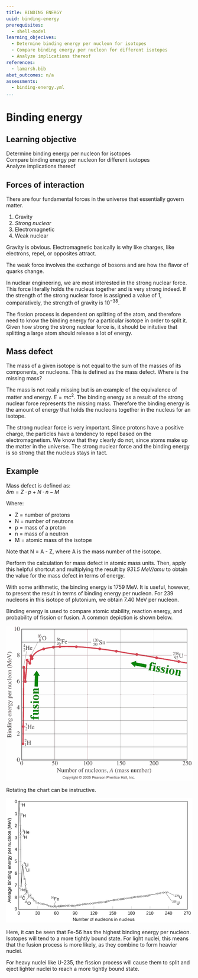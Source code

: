```yaml
---
title: BINDING ENERGY
uuid: binding-energy
prerequisites:
  - shell-model 
learning_objecives:
  - Determine binding energy per nucleon for isotopes
  - Compare binding energy per nucleon for different isotopes
  - Analyze implications thereof
references:
  - lamarsh.bib
abet_outcomes: n/a
assessments:
  - binding-energy.yml
...
```

# Binding energy
## Learning objective
Determine binding energy per nucleon for isotopes  
Compare binding energy per nucleon for different isotopes  
Analyze implications thereof

## Forces of interaction
There are four fundamental forces in the universe that essentially govern matter. 

1. Gravity
2. *Strong nuclear*
3. Electromagnetic
4. Weak nuclear

Gravity is obvious. Electromagnetic basically is why like charges, like electrons, repel, or opposites attract. 

The weak force involves the exchange of bosons and are how the flavor of quarks change. 

In nuclear engineering, we are most interested in the strong nuclear force. This force literally holds the nucleus together and is very strong indeed. If the strength of the strong nuclear force is assigned a value of 1, comparatively, the strength of gravity is $10^{-38}$.

The fission process is dependent on splitting of the atom, and therefore need to know the binding energy for a particular isotope in order to split it. Given how strong the strong nuclear force is, it should be initutive that splitting a large atom should release a lot of energy. 

## Mass defect
The mass of a given isotope is not equal to the sum of the masses of its components, or nucleons. This is defined as the mass defect. Where is the missing mass?

The mass is not really missing but is an example of the equivalence of matter and energy. $E=mc^2$. The binding energy as a result of the strong nuclear force represents the missing mass. Therefore the binding energy is the amount of energy that holds the nucleons together in the nucleus for an isotope. 

The strong nuclear force is very important. Since protons have a positive charge, the particles have a tendency to repel based on the electromagnetism. We know that they clearly do not, since atoms make up the matter in the universe. The strong nuclear force and the binding energy is so strong that the nucleus stays in tact.

## Example
Mass defect is defined as:  
$\delta m = Z \cdot p+N \cdot n-M$

Where:  
* Z = number of protons
* N = number of neutrons
* p = mass of a proton
* n = mass of a neutron
* M = atomic mass of the isotope

Note that N = A - Z, where A is the mass number of the isotope.

Perform the calculation for mass defect in atomic mass units. Then, apply this helpful shortcut and multiplying the result by *931.5 MeV/amu* to obtain the value for the mass defect in terms of energy. 

With some arithmetic, the binding energy is 1759 MeV. It is useful, however, to present the result in terms of binding energy per nucleon. For 239 nucleons in this isotope of plutonium, we obtain 7.40 MeV per nucleon. 

Binding energy is used to compare atomic stability, reaction energy, and probability of fission or fusion. A common depiction is shown below.

![Binding energy](img/binding.energy.jpg)

Rotating the chart can be instructive. 

![Binding energy flipped](img/binding.energy.rotated.jpg)

Here, it can be seen that Fe-56 has the highest binding energy per nucleon. Isotopes will tend to a more tightly bound state. For light nuclei, this means that the fusion process is more likely, as they combine to form heavier nuclei.

For heavy nuclei like U-235, the fission process will cause them to split and eject lighter nuclei to reach a more tightly bound state. 
